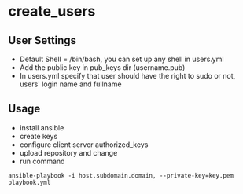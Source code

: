 # create_users

User Settings
------------

- Default Shell = /bin/bash, you can set up any shell in users.yml
- Add the public key in pub_keys dir (username.pub)
- In users.yml specify that user should have the right to sudo or not, users' login name and fullname

Usage
------------
- install ansible
- create keys
- configure client server authorized_keys
- upload repository and change
- run command

```
ansible-playbook -i host.subdomain.domain, --private-key=key.pem playbook.yml
```
